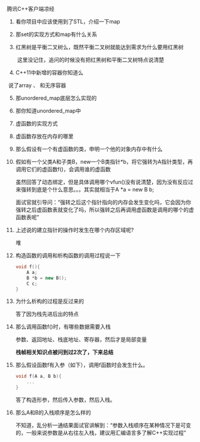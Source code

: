 腾讯C++客户端凉经

1. 看你项目中应该使用到了STL，介绍一下map

2. 那set的实现方式和map有什么关系

3. 红黑树是平衡二叉树么，既然平衡二叉树就能达到需求为什么要用红黑树

   ​	这里没记住，追问的时候没有把红黑树和平衡二叉树特点说清楚

4. C++11中新增的容器你知道么

​		说了array 、 和无序容器

5. 那unordered_map底层怎么实现的

6. 那你知道unordered_map中

7. 虚函数的实现方式

8. 虚函数存放在内存的哪里

9. 那么假设有一个有虚函数的类，申明一个他的对象内存中有什么

10. 假如有一个父类A和子类B，new一个B类指针*b，将它强转为A指针类型，再调用它们的虚函数f()，会调用谁的虚函数

    虽然回答了动态绑定，但是具体调用哪个vfun()没有说清楚，因为没有反应过来强转到底是个什么意思。。。其实就相当于A *a = new B b;

    ​		面试官就引导问：“强转之后这个指针指向的内存会发生变化吗，它会因为你强转之后虚函数表就变化了吗，所以强转之后再调用虚函数是调用的哪个的虚函数表呢”

11. 上述说的建立指针的操作时发生在哪个内存区域呢?

    堆

12. 构造函数的调用和析构函数的调用过程说一下

    ```C++
    void f(){
        A a;
        B *b = new B();
        C c;
    }
    ```

13. 为什么析构的过程是反过来的

    答了因为栈先进后出的特点

14. 那么调用函数f()时，有哪些数据需要入栈

    参数、返回地址、栈底地址、寄存器，然后才是局部变量

    **栈帧相关知识点被问到过2次了，下来总结**

15. 那么假设函数f有入参（如下），调用f函数时会发生什么。

    ```C++	
    void f(A a, B b){
        ...
    }
    ```

    答了构造形参，然后传入参数，然后入栈。

16. 那么A和B的入栈顺序是怎么样的

    不知道，乱分析一通结果面试官讲解到：“参数入栈顺序在某种情况下是可变的，一般来说参数是从右往左入栈，建议用汇编语言多了解C++实现过程”

    

​		







